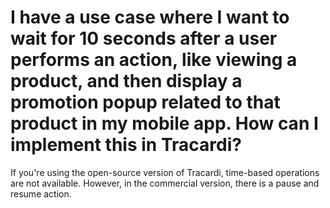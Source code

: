 # I have a use case where I want to wait for 10 seconds after a user performs an action, like viewing a product, and then display a promotion popup related to that product in my mobile app. How can I implement this in Tracardi?

If you're using the open-source version of Tracardi, time-based operations are not available. However, in the commercial
version, there is a pause and resume action.
